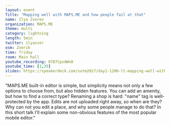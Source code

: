```yaml
---
layout: event
Title: "Mapping well with MAPS.ME and how people fail at that"
name: Ilya Zverev
organization: MAPS.ME
theme: multi
category: lightning
length: 5min
twitter: ilyazver
osm: Zverik
time: friday
room: Main hall
youtube_recording: 87D7CpsAWn8
youtube_time: [1,35]
slides: https://speakerdeck.com/sotm2017/day1-1200-lt-mapping-well-with-mapsme
---
```

"MAPS.ME built-in editor is simple, but simplicity means not only a few options to choose from, but also hidden features. You can add an amenity, but how to find a correct type? Renaming a shop is hard: "name" tag is well-protected by the app. Edits are not uploaded right away, so when are they? Why can not you edit a place, and why some people manage to do that? In this short talk I'll explain some non-obvious features of the most popular mobile editor."

